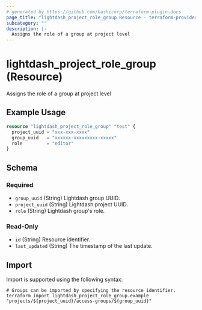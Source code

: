 ```yaml
---
# generated by https://github.com/hashicorp/terraform-plugin-docs
page_title: "lightdash_project_role_group Resource - terraform-provider-lightdash"
subcategory: ""
description: |-
  Assigns the role of a group at project level
---
```


# lightdash_project_role_group (Resource)

Assigns the role of a group at project level

## Example Usage

```terraform
resource "lightdash_project_role_group" "test" {
  project_uuid = "xxx-xxx-xxxx"
  group_uuid   = "xxxxxx-xxxxxxxxx-xxxxx"
  role         = "editor"
}
```

<!-- schema generated by tfplugindocs -->

## Schema

### Required

- `group_uuid` (String) Lightdash group UUID.
- `project_uuid` (String) Lightdash project UUID.
- `role` (String) Lightdash group's role.

### Read-Only

- `id` (String) Resource identifier.
- `last_updated` (String) The timestamp of the last update.

## Import

Import is supported using the following syntax:

```shell
# Groups can be imported by specifying the resource identifier.
terraform import lightdash_project_role_group.example "projects/${project_uuid}/access-groups/${group_uuid}"
```
